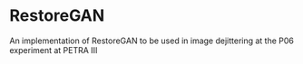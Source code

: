 # RestoreGAN
An implementation of RestoreGAN to be used in image dejittering at the P06 experiment at PETRA III
